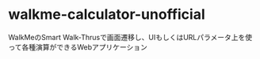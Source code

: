# walkme-calculator-unofficial
WalkMeのSmart Walk-Thrusで画面遷移し、UIもしくはURLパラメータ上を使って各種演算ができるWebアプリケーション
